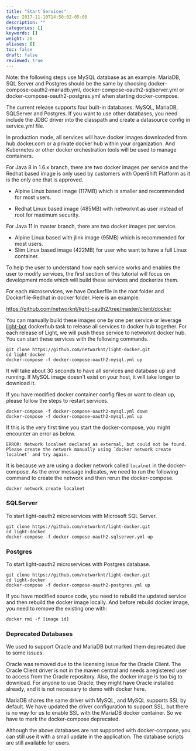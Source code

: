 ```yaml
---
title: "Start Services"
date: 2017-11-10T14:50:02-05:00
description: ""
categories: []
keywords: []
weight: 20
aliases: []
toc: false
draft: false
reviewed: true
---
```


Note: the following steps use MySQL database as an example. MariaDB, SQL Server and Postgres should be the same by choosing docker-compose-oauth2-mariadb.yml, docker-compose-oauth2-sqlserver.yml or docker-compose-oauth2-postgres.yml when starting docker-compose.

The current release supports four built-in databases: MySQL, MariaDB, SQLServer and Postgres. If you want to use other databases, you need include the JDBC driver into the classpath and create a datasource config in service.yml file. 

In production mode, all services will have docker images downloaded from hub.docker.com or a private docker hub within your organization. And Kubernetes or other docker orchestration tools will be used to manage containers. 

For Java 8 in 1.6.x branch, there are two docker images per service and the Redhat based image is only used by customers with OpenShift Platform as it is the only one that is approved. 

* Alpine Linux based image (117MB) which is smaller and recommended for most users.

* Redhat Linux based image (485MB) with networknt as user instead of root for maximum security. 

For Java 11 in master branch, there are two docker images per service. 

* Alpine Linux based with jlink image (95MB) which is recommended for most users. 
* Slim Linux based image (422MB) for user who want to have a full Linux container. 

To help the user to understand how each service works and enables the user to modify services, the first section of this tutorial will focus on development mode which will build these services and dockerize them. 

For each microservices, we have Dockerfile in the root folder and Dockerfile-Redhat in docker folder. Here is an example:

https://github.com/networknt/light-oauth2/tree/master/client/docker

You can manually build these images one by one per service or leverage [light-bot][] dockerhub task to release all services to docker hub together. For each release of Light, we will push these service to networknt docker hub. You can start these services with the following commands.


```
git clone https://github.com/networknt/light-docker.git
cd light-docker
docker-compose -f docker-compose-oauth2-mysql.yml up
```

It will take about 30 seconds to have all services and database up and running. If MySQL image doesn't exist on your host, it will take longer to download it.

If you have modified docker container config files or want to clean up, please follow the steps to restart services.
 
```
docker-compose -f docker-compose-oauth2-mysql.yml down
docker-compose -f docker-compose-oauth2-mysql.yml up
```

If this is the very first time you start the docker-compose, you might encounter an error as below. 

```
ERROR: Network localnet declared as external, but could not be found. Please create the network manually using `docker network create localnet` and try again.
```

It is because we are using a docker network called `localnet` in the docker-compose. As the error message indicates, we need to run the following command to create the network and then rerun the docker-compose. 

```
docker network create localnet
```

### SQLServer

To start light-oauth2 microservices with Microsoft SQL Server.

```
git clone https://github.com/networknt/light-docker.git
cd light-docker
docker-compose -f docker-compose-oauth2-sqlserver.yml up
```

### Postgres


To start light-oauth2 microservices with Postgres database.

```
git clone https://github.com/networknt/light-docker.git
cd light-docker
docker-compose -f docker-compose-oauth2-postgres.yml up
```

If you have modified source code, you need to rebuild the updated service and then rebuild the docker image locally. And before rebuild docker image, you need to remove the existing one with: 

```
docker rmi -f [image id]
```

### Deprecated Databases

We used to support Oracle and MariaDB but marked them deprecated due to some issues. 

Oracle was removed due to the licensing issue for the Oracle Client. The Oracle Client driver is not in the maven central and needs a registered user to access from the Oracle repository. Also, the docker image is too big to download. For anyone to use Oracle, they might have Oracle installed already, and it is not necessary to demo with docker here. 

MariaDB shares the same driver with MySQL, and MySQL supports SSL by default. We have updated the driver configuration to support SSL, but there is no way for us to enable SSL with the MariaDB docker container. So we have to mark the docker-compose deprecated.  

Although the above databases are not supported with docker-compose, you can still use it with a small update in the application. The database scripts are still available for users. 


[light-bot]: https://github.com/networknt/light-bot